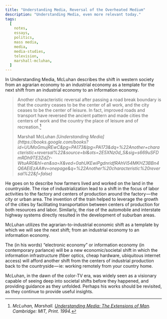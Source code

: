 ```yaml
---
title: "Understanding Media, Reversal of the Overheated Medium"
description: "Understanding Media, even more relevant today."
tags:
  [
    notes,
    essays,
    politics,
    mass media,
    media,
    media-studies,
    television,
    marshall-mcluhan,
  ]
---
```


In Understanding Media, McLuhan describes the shift in western society from an
agrarian economy to an industrial economy as a template for the next shift from
an industrial economy to an information economy.

> Another characteristic reversal after passing a road break boundary is that
> the country ceases to be the center of all work, and the city ceases to be the
> center of leisure. In fact, improved roads and transport have reversed the
> ancient pattern and made cities the centers of work and the country the place
> of leisure and of recreation.[^mc]
>
> <figcaption>Marshall McLuhan <cite>[Understanding Media](https://books.google.com/books?id=UUMoGmujREwC&pg=PA173&lpg=PA173&dq=%22Another+characteristic+reversal%22&source=bl&ots=2E5XNz0d_S&sig=s669uSFDmRDh9TE3ZdZr-WtuAR0&hl=en&sa=X&ved=0ahUKEwiPgdnridfRAhVi54MKHZ3BBn4Q6AEIEzAA#v=onepage&q=%22Another%20characteristic%20reversal%22&f=false)</cite></figcaption>

He goes on to describe how farmers lived and worked on the land in the
countryside. The rise of industrialization lead to a shift in the focus of labor
activities to the factory and centers of production around the factory — the
city or urban area. The invention of the train helped to leverage the growth of
the cities by facilitating transportation between centers of production for both
resources and labor. Similarly, the rise of the automobile and interstate
highway systems directly resulted in the development of suburban areas.

McLuhan utilizes the agrarian-to-industrial economic shift as a template by
which we will see the next shift; from an industrial economy to an information
economy.

The (in his words) “electronic economy” or information economy (in contemporary
parlance) will be a new economic/societal shift in which the information
infrastructure (fiber optics, cheap hardware, ubiquitous internet access) will
afford another shift from the centers of industrial production back to the
countryside — ie: working remotely from your country home.

McLuhan, in the dawn of the color-TV era, was widely seen as a visionary capable
of seeing deep into societal shifts before they happened, and providing guidance
as they unfolded. Perhaps his works should be revisited, as they continue to
provide useful insights.

[^mc]: <cite>McLuhan, Marshall. _[Understanding Media: The Extensions of Man](https://mitpress.mit.edu/books/understanding-media)_. Cambridge: MIT, Print. 1994.</cite>
